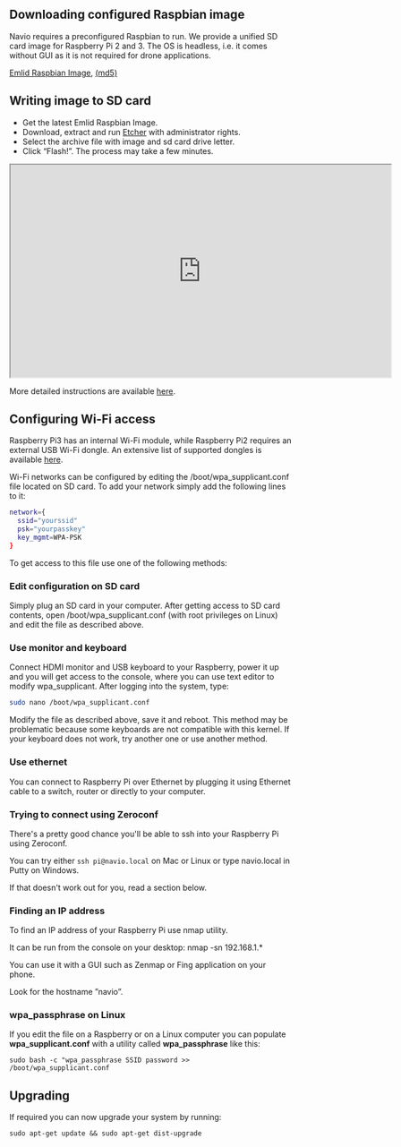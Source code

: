 ## Downloading configured Raspbian image

Navio requires a preconfigured Raspbian to run. We provide a unified SD card image for Raspberry Pi 2 and 3. The OS is headless, i.e. it comes without GUI as it is not required for drone applications.

[Emlid Raspbian Image](https://files.emlid.com/images/emlid-raspbian-20160718.img.xz), [(md5)](https://files.emlid.com/images/MD5SUMS)

## Writing image to SD card

* Get the latest Emlid Raspbian Image.
* Download, extract and run [Etcher](https://etcher.io/) with administrator rights.
* Select the archive file with image and sd card drive letter.
* Click “Flash!”. The process may take a few minutes.

<iframe  title="Emlid manuals" width="680" height="380" src="https://www.youtube.com/embed/i8_TFYWYt_M" allowfullscreen></iframe>

More detailed instructions are available [here](http://www.raspberrypi.org/documentation/installation/installing-images/).

## Configuring Wi-Fi access

Raspberry Pi3 has an internal Wi-Fi module, while Raspberry Pi2 requires an external USB Wi-Fi dongle. An extensive list of supported dongles is available [here](http://elinux.org/RPi_USB_Wi-Fi_Adapters).

Wi-Fi networks can be configured by editing the /boot/wpa_supplicant.conf file located on SD card. To add your network simply add the following lines to it:

```bash
network={
  ssid="yourssid"
  psk="yourpasskey"
  key_mgmt=WPA-PSK
}
```

To get access to this file use one of the following methods:

### Edit configuration on SD card

Simply plug an SD card in your computer. After getting access to SD card contents, open /boot/wpa_supplicant.conf (with root privileges on Linux) and edit the file as described above.

### Use monitor and keyboard

Connect HDMI monitor and USB keyboard to your Raspberry, power it up and you will get access to the console, where you can use text editor to modify wpa_supplicant. After logging into the system, type:

```bash
sudo nano /boot/wpa_supplicant.conf
```

Modify the file as described above, save it and reboot.
This method may be problematic because some keyboards are not compatible with this kernel. If your keyboard does not work, try another one or use another method.

### Use ethernet

You can connect to Raspberry Pi over Ethernet by plugging it using Ethernet cable to a switch, router or directly to your computer.

### Trying to connect using Zeroconf

There's a pretty good chance you'll be able to ssh into your Raspberry Pi using Zeroconf.

You can try either ```ssh pi@navio.local``` on Mac or Linux or type navio.local in Putty on Windows.

If that doesn't work out for you, read a section below.

### Finding an IP address

To find an IP address of your Raspberry Pi use nmap utility.

It can be run from the console on your desktop:
nmap -sn 192.168.1.*

You can use it with a GUI such as Zenmap or Fing application on your phone.

Look for the hostname ”navio”.

### wpa_passphrase on Linux

If you edit the file on a Raspberry or on a Linux computer you can populate **wpa_supplicant.conf** with a utility called **wpa_passphrase** like this:

```sudo bash -c "wpa_passphrase SSID password >> /boot/wpa_supplicant.conf```

## Upgrading

If required you can now upgrade your system by running:

```sudo apt-get update && sudo apt-get dist-upgrade```
